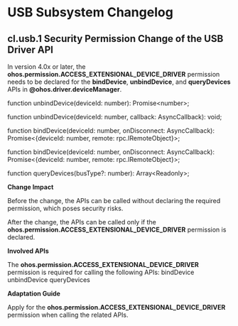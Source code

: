 # USB Subsystem Changelog

## cl.usb.1 Security Permission Change of the USB Driver API

In version 4.0x or later, the **ohos.permission.ACCESS_EXTENSIONAL_DEVICE_DRIVER** permission needs to be declared for the **bindDevice**, **unbindDevice**, and **queryDevices** APIs in **@ohos.driver.deviceManager**.

function unbindDevice(deviceId: number): Promise\<number>;

function unbindDevice(deviceId: number, callback: AsyncCallback<number>): void;

function bindDevice(deviceId: number, onDisconnect: AsyncCallback<number>): Promise<{deviceId: number, remote: rpc.IRemoteObject}>;

function bindDevice(deviceId: number, onDisconnect: AsyncCallback<number>): Promise<{deviceId: number, remote: rpc.IRemoteObject}>;

function queryDevices(busType?: number): Array<Readonly<Device>>;

**Change Impact**

Before the change, the APIs can be called without declaring the required permission, which poses security risks.

After the change, the APIs can be called only if the **ohos.permission.ACCESS_EXTENSIONAL_DEVICE_DRIVER** permission is declared.

**Involved APIs**

The **ohos.permission.ACCESS_EXTENSIONAL_DEVICE_DRIVER** permission is required for calling the following APIs:
bindDevice
unbindDevice
queryDevices

**Adaptation Guide**

Apply for the **ohos.permission.ACCESS_EXTENSIONAL_DEVICE_DRIVER** permission when calling the related APIs.
